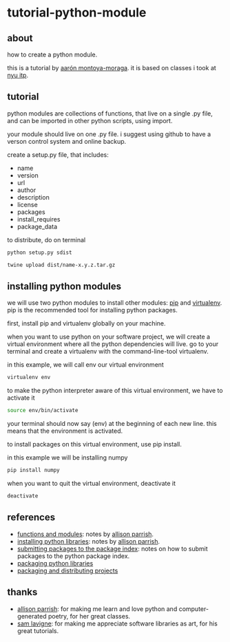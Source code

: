 # tutorial-python-module

## about

how to create a python module.

this is a tutorial by [aarón montoya-moraga](http://montoyamoraga.io/). it is based on classes i took at [nyu itp](https://tisch.nyu.edu/itp).

## tutorial

python modules are collections of functions, that live on a single .py file, and can be imported in other python scripts, using import.

your module should live on one .py file. i suggest using github to have a verson control system and online backup.

create a setup.py file, that includes:

* name
* version
* url
* author
* description
* license
* packages
* install_requires
* package_data

to distribute, do on terminal

```bash
python setup.py sdist
```
```bash
twine upload dist/name-x.y.z.tar.gz
```

## installing python modules

we will use two python modules to install other modules: [pip](https://pypi.python.org/pypi/pip) and [virtualenv](https://virtualenv.pypa.io/en/stable/). pip is the recommended tool for installing python packages.

first, install pip and virtualenv globally on your machine.

when you want to use python on your software project, we will create a virtual environment where all the python dependencies will live. go to your terminal and create a virtualenv with the command-line-tool virtualenv.

in this example, we will call env our virtual environment

```bash
virtualenv env
```

to make the python interpreter aware of this virtual environment, we have to activate it

```bash
source env/bin/activate
```

your terminal should now say (env) at the beginning of each new line. this means that the environment is activated.

to install packages on this virtual environment, use pip install.

in this example we will be installing numpy

```bash
pip install numpy
```

when you want to quit the virtual environment, deactivate it

```bash
deactivate
```

## references


* [functions and modules](http://www.decontextualize.com/teaching/rwet/functions-and-modules/): notes by [allison parrish](https://www.decontextualize.com/).
* [installing python libraries](http://rwet.decontextualize.com/book/installing-python-libraries/): notes by [allison parrish](https://www.decontextualize.com/).
* [submitting packages to the package index](https://wiki.python.org/moin/CheeseShopTutorial#Submitting_Packages_to_the_Package_Index): notes on how to submit packages to the python package index.
* [packaging python libraries](http://www.diveintopython3.net/packaging.html)
* [packaging and distributing projects](https://packaging.python.org/tutorials/distributing-packages/)

## thanks

* [allison parrish](https://www.decontextualize.com/): for making me learn and love python and computer-generated poetry, for her great classes.
* [sam lavigne](http://lav.io/): for making me appreciate software libraries as art, for his great tutorials.
